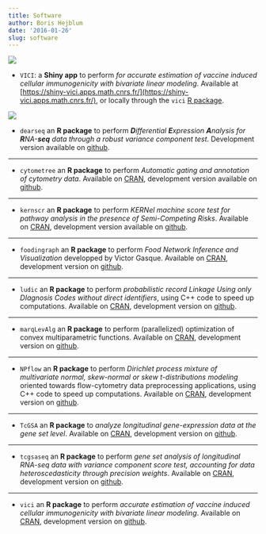 ```yaml
---
title: Software
author: Boris Hejblum
date: '2016-01-26'
slug: software
---
```


![](/files/shinyhex_small.png) 

  * `VICI`: a **Shiny app** to perform *for accurate estimation of vaccine induced cellular immunogenicity with bivariate linear modeling*. Available at [https://shiny-vici.apps.math.cnrs.fr/](https://shiny-vici.apps.math.cnrs.fr/), or locally through the `vici` [R package](https://CRAN.R-project.org/package=vici).


![](/files/Rlogo.png) 

  * `dearseq` an **R package** to perform ***D**ifferential **E**xpression **A**nalysis for **R**NA-**seq** data through a robust variance component test*. Development version available on [github](https://github.com/borishejblum/dearseq).

* * *

  * `cytometree` an **R package** to perform *Automatic gating and annotation of cytometry data*. Available on [CRAN](https://CRAN.R-project.org/package=cytometree), development version available on [github](https://github.com/sistm/cytometree).

* * *

  * `kernscr` an **R package** to perform *KERNel machine score test for pathway analysis in the presence of Semi-Competing Risks*. Available on [CRAN](https://CRAN.R-project.org/package=kernscr), development version available on [github](https://github.com/borishejblum/kernscr).

* * *

  * `foodingraph` an **R package** to perform *Food Network Inference and Visualization* developped by Victor Gasque. Available on [CRAN](https://CRAN.R-project.org/package=foodingraph), development version on [github](https://github.com/victorgasque/foodingraph).

* * *

  * `ludic` an **R package** to perform *probabilistic record Linkage Using only DIagnosis Codes without direct identifiers*, using C++ code to speed up computations. Available on [CRAN](https://CRAN.R-project.org/package=ludic), development version on [github](https://github.com/borishejblum/ludic).

* * *

  * `marqLevAlg` an **R package** to perform (parallelized) optimization of convex multiparametric functions. Available on [CRAN](https://CRAN.R-project.org/package=marqLevAlg), development version on [github](https://github.com/VivianePhilipps/marqLevAlgParallel).

* * *

  * `NPflow` an **R package** to perform *Dirichlet process mixture of multivariate normal, skew-normal or skew $t$-distributions modeling* oriented towards flow-cytometry data preprocessing applications, using C++ code to speed up computations. Available on [CRAN](https://CRAN.R-project.org/package=NPflow), development version on [github](https://github.com/borishejblum/NPflow).

* * *

  * `TcGSA` an **R package** to *analyze longitudinal gene-expression data at the gene set level*. Available on [CRAN](https://CRAN.R-project.org/package=TcGSA), development version on [github](https://github.com/borishejblum/TcGSA).

* * *

  * `tcgsaseq` an **R package** to perform *gene set analysis of longitudinal RNA-seq data with variance component score test, accounting for data heteroscedasticity through precision weights*. Available on [CRAN](https://CRAN.R-project.org/package=tcgsaseq), development version on [github](https://github.com/denisagniel/tcgsaseq).
  
* * *

  * `vici` an **R package** to perform *accurate estimation of vaccine induced cellular immunogenicity with bivariate linear modeling*. Available on [CRAN](https://CRAN.R-project.org/package=vici), development version on [github](https://github.com/borishejblum/vici).


